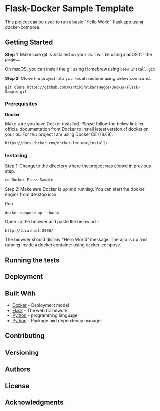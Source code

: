 # Flask-Docker Sample Template

This project can be used to run a basic "Hello World" flask app using docker-compose.

## Getting Started

**Step 1:** Make sure git is installed on your os. I will be using macOS for the project.

On macOS, you can install the git using Homebrew using ```brew install git```

**Step 2:** Clone the project into your local machine using below command.

```git clone https://github.com/KartikShrikantHegde/Docker-Flask-Sample.git```

### Prerequisites

**Docker**

Make sure you have Docker installed. Please follow the below link for official documentation from Docker to install latest version of docker on your os. For this project I am using Docker CE (18.09).

```https://docs.docker.com/docker-for-mac/install/```

### Installing

Step 1: Change to the directory where the project was cloned in previous step.

```
cd Docker-Flask-Sample
```

Step 2: Make sure Docker is up and running. You can start the docker engine from desktop icon.

Run

```
docker-compose up --build
```

Open up the browser and paste the below url -

```
http://localhost:8000/
```

The browser should display "Hello World" message. The app is up and running inside a docker container using docker-compose.

## Running the tests

## Deployment

## Built With

* [Docker](http://www.dropwizard.io/1.0.2/docs/) -  Deployment model
* [Flask](https://maven.apache.org/) - The web framework
* [Python](https://rometools.github.io/rome/) - programming language
* [Python](https://rometools.github.io/rome/) - Package and dependency manager

## Contributing

## Versioning

## Authors

## License

## Acknowledgments